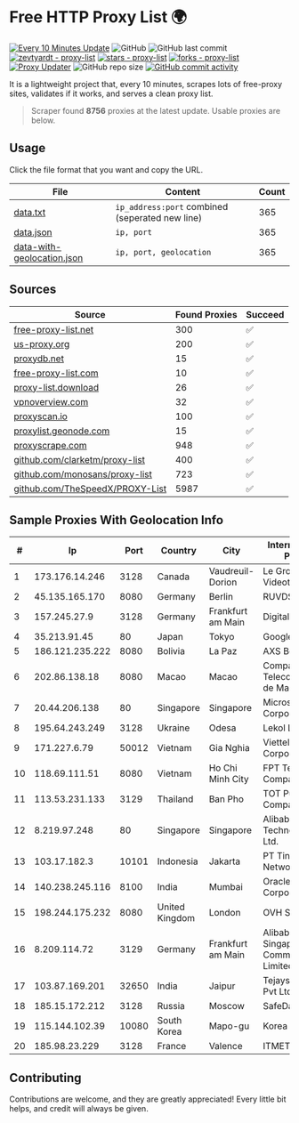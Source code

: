
# Free HTTP Proxy List 🌍

[![Every 10 Minutes Update](https://github.com/mertguvencli/http-proxy-list/actions/workflows/main.yml/badge.svg?branch=main)](https://github.com/mertguvencli/http-proxy-list/actions/workflows/main.yml)
![GitHub](https://img.shields.io/github/license/mertguvencli/http-proxy-list)
![GitHub last commit](https://img.shields.io/github/last-commit/mertguvencli/http-proxy-list)
[![zevtyardt - proxy-list](https://img.shields.io/static/v1?label=zevtyardt&message=proxy-list&color=blue&logo=github)](https://github.com/zevtyardt/proxy-list "Go to GitHub repo")
[![stars - proxy-list](https://img.shields.io/github/stars/zevtyardt/proxy-list?style=social)](https://github.com/zevtyardt/proxy-list)
[![forks - proxy-list](https://img.shields.io/github/forks/zevtyardt/proxy-list?style=social)](https://github.com/zevtyardt/proxy-list)
[![Proxy Updater](https://github.com/zevtyardt/proxy-list/workflows/Proxy%20Updater/badge.svg)](https://github.com/zevtyardt/proxy-list/actions?query=workflow:"Proxy+Updater")
![GitHub repo size](https://img.shields.io/github/repo-size/zevtyardt/proxy-list)
[![GitHub commit activity](https://img.shields.io/github/commit-activity/m/zevtyardt/proxy-list?logo=commits)](https://github.com/zevtyardt/proxy-list/commits/main)

It is a lightweight project that, every 10 minutes, scrapes lots of free-proxy sites, validates if it works, and serves a clean proxy list.

> Scraper found **8756** proxies at the latest update. Usable proxies are below.

## Usage

Click the file format that you want and copy the URL.

|File|Content|Count|
|----|-------|-----|
|[data.txt](https://raw.githubusercontent.com/mertguvencli/http-proxy-list/main/proxy-list/data.txt)|`ip_address:port` combined (seperated new line)|365|
|[data.json](https://raw.githubusercontent.com/mertguvencli/http-proxy-list/main/proxy-list/data.json)|`ip, port`|365|
|[data-with-geolocation.json](https://raw.githubusercontent.com/mertguvencli/http-proxy-list/main/proxy-list/data-with-geolocation.json)|`ip, port, geolocation`|365|

## Sources

|Source|Found Proxies|Succeed|
|------|-------------|-------|
|[free-proxy-list.net](https://free-proxy-list.net)|300|✅|
|[us-proxy.org](https://www.us-proxy.org)|200|✅|
|[proxydb.net](http://proxydb.net)|15|✅|
|[free-proxy-list.com](https://free-proxy-list.com/?page=&port=&type%5B%5D=http&type%5B%5D=https&up_time=0&search=Search)|10|✅|
|[proxy-list.download](https://www.proxy-list.download/HTTP)|26|✅|
|[vpnoverview.com](https://vpnoverview.com/privacy/anonymous-browsing/free-proxy-servers)|32|✅|
|[proxyscan.io](https://www.proxyscan.io)|100|✅|
|[proxylist.geonode.com](https://proxylist.geonode.com/api/proxy-list?limit=300&page=1&sort_by=lastChecked&sort_type=desc&protocols=http,https)|15|✅|
|[proxyscrape.com](https://api.proxyscrape.com/v2/?request=displayproxies&protocol=http&timeout=10000&country=all&ssl=all&anonymity=all)|948|✅|
|[github.com/clarketm/proxy-list](https://raw.githubusercontent.com/clarketm/proxy-list/master/proxy-list-raw.txt)|400|✅|
|[github.com/monosans/proxy-list](https://raw.githubusercontent.com/monosans/proxy-list/main/proxies/http.txt)|723|✅|
|[github.com/TheSpeedX/PROXY-List](https://raw.githubusercontent.com/TheSpeedX/PROXY-List/master/http.txt)|5987|✅|


## Sample Proxies With Geolocation Info

|#|Ip|Port|Country|City|Internet Service Provider|
|-|--|----|-------|----|-------------------------|
|1|173.176.14.246|3128|Canada|Vaudreuil-Dorion|Le Groupe Videotron Ltee|
|2|45.135.165.170|8080|Germany|Berlin|RUVDS|
|3|157.245.27.9|3128|Germany|Frankfurt am Main|DigitalOcean, LLC|
|4|35.213.91.45|80|Japan|Tokyo|Google LLC|
|5|186.121.235.222|8080|Bolivia|La Paz|AXS Bolivia S. A.|
|6|202.86.138.18|8080|Macao|Macao|Companhia de Telecomunicacoes de Macau|
|7|20.44.206.138|80|Singapore|Singapore|Microsoft Corporation|
|8|195.64.243.249|3128|Ukraine|Odesa|Lekol LLC|
|9|171.227.6.79|50012|Vietnam|Gia Nghia|Viettel Corporation|
|10|118.69.111.51|8080|Vietnam|Ho Chi Minh City|FPT Telecom Company|
|11|113.53.231.133|3129|Thailand|Ban Pho|TOT Public Company Limited|
|12|8.219.97.248|80|Singapore|Singapore|Alibaba (US) Technology Co., Ltd.|
|13|103.17.182.3|10101|Indonesia|Jakarta|PT Tinelo Digital Network|
|14|140.238.245.116|8100|India|Mumbai|Oracle Corporation|
|15|198.244.175.232|8080|United Kingdom|London|OVH SAS|
|16|8.209.114.72|3129|Germany|Frankfurt am Main|Alibaba.com Singapore E-Commerce Private Limited|
|17|103.87.169.201|32650|India|Jaipur|Tejays Industries Pvt Ltd|
|18|185.15.172.212|3128|Russia|Moscow|SafeData LLC|
|19|115.144.102.39|10080|South Korea|Mapo-gu|Korea Telecom|
|20|185.98.23.229|3128|France|Valence|ITMETRIX|



## Contributing

Contributions are welcome, and they are greatly appreciated! Every
little bit helps, and credit will always be given.

